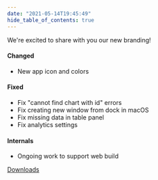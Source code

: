 ```yaml
---
date: "2021-05-14T19:45:49"
hide_table_of_contents: true
---
```

We're excited to share with you our new branding!

#### Changed

- New app icon and colors

#### Fixed

- Fix "cannot find chart with id" errors
- Fix creating new window from dock in macOS
- Fix missing data in table panel
- Fix analytics settings

#### Internals

- Ongoing work to support web build



<!-- truncate -->
[Downloads](https://github.com/foxglove/studio/releases/tag/v0.9.0)
